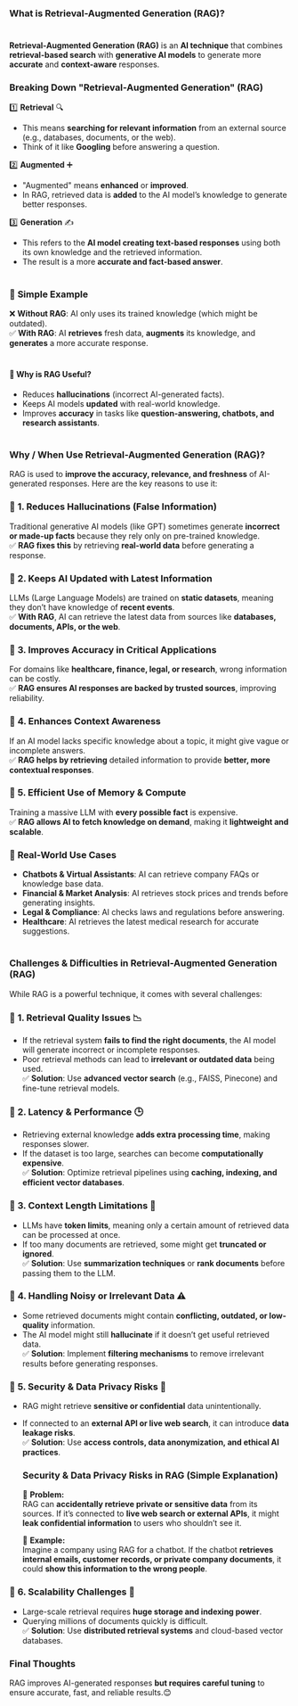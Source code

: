 ### **What is Retrieval-Augmented Generation (RAG)?**  
#
**Retrieval-Augmented Generation (RAG)** is an **AI technique** that combines **retrieval-based search** with **generative AI models** to generate more **accurate** and **context-aware** responses.  

### **Breaking Down "Retrieval-Augmented Generation" (RAG)**  

1️⃣ **Retrieval** 🔍  
   - This means **searching for relevant information** from an external source (e.g., databases, documents, or the web).  
   - Think of it like **Googling** before answering a question.  

2️⃣ **Augmented** ➕  
   - "Augmented" means **enhanced** or **improved**.  
   - In RAG, retrieved data is **added** to the AI model’s knowledge to generate better responses.  

3️⃣ **Generation** ✍️  
   - This refers to the **AI model creating text-based responses** using both its own knowledge and the retrieved information.  
   - The result is a more **accurate and fact-based answer**.  
#
### 🔹 **Simple Example**  
❌ **Without RAG**: AI only uses its trained knowledge (which might be outdated).  
✅ **With RAG**: AI **retrieves** fresh data, **augments** its knowledge, and **generates** a more accurate response.  

#
#### 📌 **Why is RAG Useful?**  
- Reduces **hallucinations** (incorrect AI-generated facts).  
- Keeps AI models **updated** with real-world knowledge.  
- Improves **accuracy** in tasks like **question-answering, chatbots, and research assistants**.  

#
### **Why / When Use Retrieval-Augmented Generation (RAG)?**  

RAG is used to **improve the accuracy, relevance, and freshness** of AI-generated responses. Here are the key reasons to use it:  

### 🔹 **1. Reduces Hallucinations (False Information)**  
Traditional generative AI models (like GPT) sometimes generate **incorrect or made-up facts** because they rely only on pre-trained knowledge.  
✅ **RAG fixes this** by retrieving **real-world data** before generating a response.  

### 🔹 **2. Keeps AI Updated with Latest Information**  
LLMs (Large Language Models) are trained on **static datasets**, meaning they don’t have knowledge of **recent events**.  
✅ **With RAG**, AI can retrieve the latest data from sources like **databases, documents, APIs, or the web**.  

### 🔹 **3. Improves Accuracy in Critical Applications**  
For domains like **healthcare, finance, legal, or research**, wrong information can be costly.  
✅ **RAG ensures AI responses are backed by trusted sources**, improving reliability.  

### 🔹 **4. Enhances Context Awareness**  
If an AI model lacks specific knowledge about a topic, it might give vague or incomplete answers.  
✅ **RAG helps by retrieving** detailed information to provide **better, more contextual responses**.  

### 🔹 **5. Efficient Use of Memory & Compute**  
Training a massive LLM with **every possible fact** is expensive.  
✅ **RAG allows AI to fetch knowledge on demand**, making it **lightweight and scalable**.  

### 🚀 **Real-World Use Cases**  
- **Chatbots & Virtual Assistants**: AI can retrieve company FAQs or knowledge base data.  
- **Financial & Market Analysis**: AI retrieves stock prices and trends before generating insights.  
- **Legal & Compliance**: AI checks laws and regulations before answering.  
- **Healthcare**: AI retrieves the latest medical research for accurate suggestions.  

#
### **Challenges & Difficulties in Retrieval-Augmented Generation (RAG)**  

While RAG is a powerful technique, it comes with several challenges:  

### 🔹 **1. Retrieval Quality Issues** 📉  
- If the retrieval system **fails to find the right documents**, the AI model will generate incorrect or incomplete responses.  
- Poor retrieval methods can lead to **irrelevant or outdated data** being used.  
✅ **Solution**: Use **advanced vector search** (e.g., FAISS, Pinecone) and fine-tune retrieval models.  

### 🔹 **2. Latency & Performance** 🕒  
- Retrieving external knowledge **adds extra processing time**, making responses slower.  
- If the dataset is too large, searches can become **computationally expensive**.  
✅ **Solution**: Optimize retrieval pipelines using **caching, indexing, and efficient vector databases**.  

### 🔹 **3. Context Length Limitations** 📏  
- LLMs have **token limits**, meaning only a certain amount of retrieved data can be processed at once.  
- If too many documents are retrieved, some might get **truncated or ignored**.  
✅ **Solution**: Use **summarization techniques** or **rank documents** before passing them to the LLM.  

### 🔹 **4. Handling Noisy or Irrelevant Data** ⚠️  
- Some retrieved documents might contain **conflicting, outdated, or low-quality** information.  
- The AI model might still **hallucinate** if it doesn’t get useful retrieved data.  
✅ **Solution**: Implement **filtering mechanisms** to remove irrelevant results before generating responses.  

### 🔹 **5. Security & Data Privacy Risks** 🔐  
- RAG might retrieve **sensitive or confidential** data unintentionally.  
- If connected to an **external API or live web search**, it can introduce **data leakage risks**.  
✅ **Solution**: Use **access controls, data anonymization, and ethical AI practices**.  

    ### **Security & Data Privacy Risks in RAG (Simple Explanation)**  

    🔹 **Problem:**  
    RAG can **accidentally retrieve private or sensitive data** from its sources. If it’s connected to **live web search or external APIs**, it might **leak confidential information** to users who shouldn’t see it.  

    🔹 **Example:**  
    Imagine a company using RAG for a chatbot. If the chatbot **retrieves internal emails, customer records, or private company documents**, it could **show this information to the wrong people**.

### 🔹 **6. Scalability Challenges** 🚀  
- Large-scale retrieval requires **huge storage and indexing power**.  
- Querying millions of documents quickly is difficult.  
✅ **Solution**: Use **distributed retrieval systems** and cloud-based vector databases.  

### **Final Thoughts**  
RAG improves AI-generated responses **but requires careful tuning** to ensure accurate, fast, and reliable results.😊

